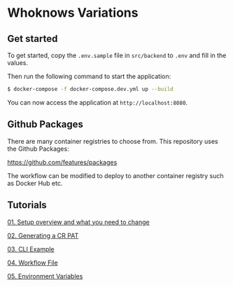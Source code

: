 # Whoknows Variations

## Get started

To get started, copy the `.env.sample` file in `src/backend` to `.env` and fill in the values. 

Then run the following command to start the application:

```bash
$ docker-compose -f docker-compose.dev.yml up --build
```

You can now access the application at `http://localhost:8080`.

## Github Packages

There are many container registries to choose from. This repository uses the Github Packages:

https://github.com/features/packages

The workflow can be modified to deploy to another container registry such as Docker Hub etc. 

## Tutorials

[01. Setup overview and what you need to change](./tutorials/01._Overview.md)

[02. Generating a CR PAT](./tutorials/02._Generating_CR_PAT.md)

[03. CLI Example](./tutorials/03._CLI_Example.md)

[04. Workflow File](./tutorials/04._Workflow_File.md)

[05. Environment Variables](./tutorials/05._Environment_Variables.md)